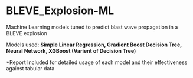 # BLEVE_Explosion-ML
Machine Learning models tuned to predict blast wave propagation in a BLEVE explosion

Models used: **Simple Linear Regression, Gradient Boost Decision Tree, Neural Network, XGBoost (Varient of Decision Tree)**

*Report Included for detailed usage of each model and their effectiveness against tabular data 
